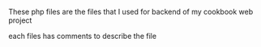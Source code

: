 These php files are the files that I used for backend of my cookbook web project

each files has comments to describe the file
